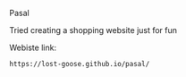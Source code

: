 Pasal

Tried creating a shopping website just for fun

Webiste link:

    https://lost-goose.github.io/pasal/
